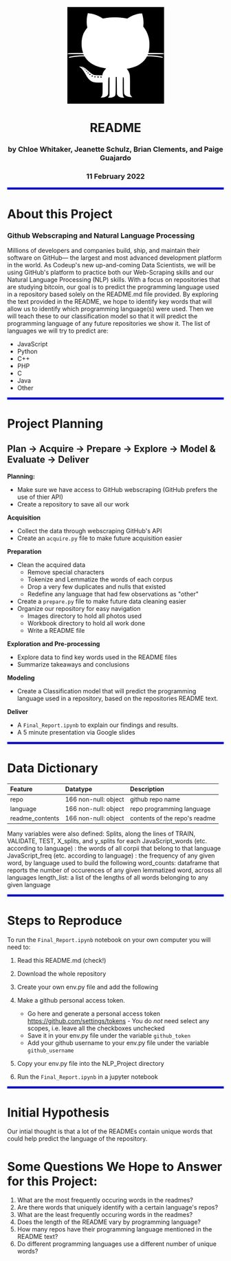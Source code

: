 <div align="center">

<img src="Images/github_logo.png" alt="Codeup Logo" title="Codeup Logo" width="225" height="225" align="center"/>      

# README

### by Chloe Whitaker, Jeanette Schulz, Brian Clements, and Paige Guajardo 
### 11 February 2022


</div align="center">
    
<hr style="border:2px solid blue"> </hr>

# About this Project
### Github Webscraping and Natural Language Processing
Millions of developers and companies build, ship, and maintain their software on GitHub— the largest and most advanced development platform in the world. As Codeup's new up-and-coming Data Scientists, we will be using GitHub's platform to practice both our Web-Scraping skills and our Natural Language Processing (NLP) skills. With a focus on repositories that are studying bitcoin, our goal is to predict the programming language used in a repository based solely on the README.md file provided. By exploring the text provided in the README, we hope to identify key words that will allow us to identify which programming language(s) were used. Then we will teach these to our classification model so that it will predict the programming language of any future repositories we show it. The list of languages we will try to predict are:  

- JavaScript  
- Python   
- C++  
- PHP  
- C  
- Java  
- Other  

<hr style="border:2px solid blue"> </hr>

# Project Planning
## Plan -> Acquire -> Prepare -> Explore -> Model & Evaluate -> Deliver

<b>Planning:</b>  
- Make sure we have access to GitHub webscraping (GitHub prefers the use of thier API)
- Create a repository to save all our work

<b>Acquisition </b>  
- Collect the data through webscraping GitHub's API 
- Create an `acquire.py` file to make future acquisition easier

<b>Preparation</b>  
- Clean the acquired data
  - Remove special characters
  - Tokenize and Lemmatize the words of each corpus
  - Drop a very few duplicates and nulls that existed
  - Redefine any language that had few observations as "other"
- Create a `prepare.py` file to make future data cleaning easier
- Organize our repository for easy navigation
  - Images directory to hold all photos used
  - Workbook directory to hold all work done
  - Write a README file

<b>Exploration and Pre-processing</b>  
- Explore data to find key words used in the README files 
- Summarize takeaways and conclusions

<b>Modeling</b>  
- Create a Classification model that will predict the programming language used in a repository, based on the repositories README text.

<b>Deliver</b>  
- A `Final_Report.ipynb` to explain our findings and results.
- A 5 minute presentation via Google slides 

<hr style="border:2px solid blue"> </hr>

# Data Dictionary

| Feature                    | Datatype               | Description                                                           |
|:---------------------------|:-----------------------|:----------------------------------------------------------------------|
| repo                       | 166 non-null: object   | github repo name             |
| language                   | 166 non-null: object   | repo programming language            |
| readme_contents            | 166 non-null: object   | contents of the repo's readme             |

Many variables were also defined:
Splits, along the lines of TRAIN, VALIDATE, TEST, X_splits, and y_splits for each
JavaScript_words (etc. according to language) : the words of all corpii that belong to that language
JavaScript_freq (etc. according to language) : the frequency of any given word, by language used to build the following
word_counts: dataframe that reports the number of occurences of any given lemmatized word, across all languages
length_list: a list of the lengths of all words belonging to any given language

<hr style="border:2px solid blue"> </hr>

# Steps to Reproduce

To run the `Final_Report.ipynb` notebook on your own computer you will need to:

 1. Read this README.md (check!)
 2. Download the whole repository 
 3. Create your own env.py file and add the following
 4. Make a github personal access token.
    - Go here and generate a personal access token https://github.com/settings/tokens 
          - You do _not_ need select any scopes, i.e. leave all the checkboxes unchecked
    - Save it in your env.py file under the variable `github_token`
    - Add your github username to your env.py file under the variable `github_username`

 5. Copy your env.py file into the NLP_Project directory 
 8. Run the `Final_Report.ipynb` in a jupyter notebook

<hr style="border:2px solid blue"> </hr>

# Initial Hypothesis

Our intial thought is that a lot of the READMEs contain unique words that could help predict the language of the repository. 

# Some Questions We Hope to Answer for this Project:

1. What are the most frequently occuring words in the readmes?
2. Are there words that uniquely identify with a certain language's repos?
3. What are the least frequently occuring words in the readmes?
4. Does the length of the README vary by programming language?
5. How many repos have their programming language mentioned in the README text?
6. Do different programming languages use a different number of unique words?